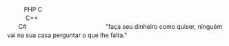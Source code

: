   ㅤㅤㅤPHP
      Cㅤㅤㅤ       
ㅤㅤ ㅤC++ㅤㅤㅤㅤㅤㅤㅤ                            
  ㅤㅤC#ㅤㅤㅤㅤㅤ ㅤ                           ㅤㅤㅤㅤㅤㅤ
ㅤ 
"faça seu dinheiro como quiser, ninguém vai na sua casa perguntar o que lhe falta."ㅤㅤㅤㅤㅤㅤㅤㅤㅤㅤㅤㅤㅤㅤㅤㅤㅤㅤㅤㅤㅤㅤㅤㅤ              